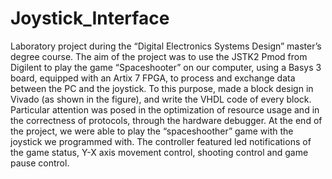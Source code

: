 # Joystick_Interface

Laboratory project during the “Digital Electronics Systems Design” master’s degree course. 
The aim of the project was to use the JSTK2 Pmod from Digilent to play the game “Spaceshooter” on our computer, using a Basys 3 board, equipped with an Artix 7 FPGA, to process and exchange data between the PC and the joystick. 
To this purpose, made a block design in Vivado (as shown in the figure), and write the VHDL code of every block. Particular attention was posed in the optimization of resource usage and in the correctness
of protocols, through the hardware debugger. 
At the end of the project, we were able to play the “spaceshoother” game with the joystick we programmed with. The controller featured led notifications of the game status, Y-X axis movement control, shooting control and game pause control.

